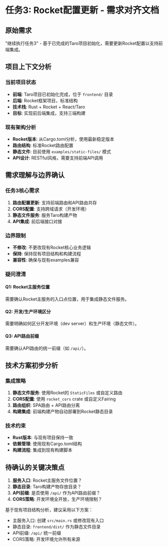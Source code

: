 # 任务3: Rocket配置更新 - 需求对齐文档

## 原始需求
"继续执行任务3" - 基于已完成的Taro项目初始化，需要更新Rocket配置以支持前端集成。

## 项目上下文分析

### 当前项目状态
- **前端**: Taro项目已初始化完成，位于 `frontend/` 目录
- **后端**: Rocket框架项目，标准结构
- **技术栈**: Rust + Rocket + React/Taro
- **目标**: 实现前后端集成，支持三端构建

### 现有架构分析
- **Rocket版本**: 从Cargo.toml分析，使用最新稳定版本
- **路由结构**: 标准Rocket路由配置
- **静态文件**: 目前使用 `examples/static-files/` 模式
- **API设计**: RESTful风格，需要支持前端API调用

## 需求理解与边界确认

### 任务3核心需求
1. **路由配置更新**: 支持前端路由和API路由共存
2. **CORS配置**: 支持跨域请求（开发环境）
3. **静态文件服务**: 服务Taro构建产物
4. **API集成**: 前后端接口对接

### 边界限制
- **不修改**: 不更改现有Rocket核心业务逻辑
- **保持**: 保持现有项目结构和构建流程
- **兼容性**: 确保与现有examples兼容

### 疑问澄清

#### Q1: Rocket主服务位置
需要确认Rocket主服务的入口点位置，用于集成静态文件服务。

#### Q2: 开发/生产环境区分
需要明确如何区分开发环境（dev server）和生产环境（静态文件）。

#### Q3: API路由前缀
需要确认API路由的统一前缀（如 `/api/`）。

## 技术方案初步分析

### 集成策略
1. **静态文件服务**: 使用Rocket的 `StaticFiles` 或自定义路由
2. **CORS配置**: 使用 `rocket_cors` crate 或自定义Fairing
3. **路由组织**: SPA路由 + API路由分离
4. **构建集成**: 前端构建产物自动部署到Rocket静态目录

### 技术约束
- **Rust版本**: 与现有项目保持一致
- **依赖管理**: 使用现有Cargo.toml结构
- **构建流程**: 集成到现有构建脚本

## 待确认的关键决策点

1. **服务入口**: Rocket主服务文件位置？
2. **静态目录**: Taro构建产物存放目录？
3. **API前缀**: 是否使用 `/api/` 作为API路由前缀？
4. **CORS策略**: 开发环境全开放，生产环境限制？

基于现有项目结构分析，建议采用以下方案：
- 主服务入口: 创建 `src/main.rs` 或修改现有入口
- 静态目录: `frontend/dist/` 作为静态文件目录
- API前缀: `/api/` 统一前缀
- CORS策略: 开发环境允许所有来源